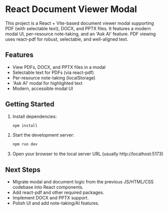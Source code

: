 # React Document Viewer Modal

This project is a React + Vite-based document viewer modal supporting PDF (with selectable text), DOCX, and PPTX files. It features a modern modal UI, per-resource note-taking, and an 'Ask AI' feature. PDF viewing uses react-pdf for robust, selectable, and well-aligned text.

## Features
- View PDFs, DOCX, and PPTX files in a modal
- Selectable text for PDFs (via react-pdf)
- Per-resource note-taking (localStorage)
- 'Ask AI' modal for highlighted text
- Modern, accessible modal UI

## Getting Started

1. Install dependencies:
   ```sh
   npm install
   ```
2. Start the development server:
   ```sh
   npm run dev
   ```
3. Open your browser to the local server URL (usually http://localhost:5173)

## Next Steps
- Migrate modal and document logic from the previous JS/HTML/CSS codebase into React components.
- Add react-pdf and other required packages.
- Implement DOCX and PPTX support.
- Polish UI and add note-taking/AI features.
